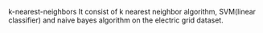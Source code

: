 k-nearest-neighbors
It consist of k nearest neighbor algorithm, SVM(linear classifier) and naive bayes algorithm on the electric grid dataset.
